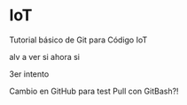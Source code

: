 # IoT
Tutorial básico de Git para Código IoT

alv a ver si ahora si

3er intento

Cambio en GitHub para test Pull con GitBash?!
